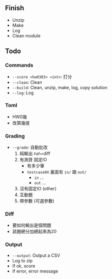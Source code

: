 
## Finish

- Unzip
- Make
- Log
- Clean module

## Todo

### Commands

- `--score <hw0303> <int>`: 打分
- `--clean`: Clean
- `--build`: Clean, unzip, make, log, copy solution
- `--log`: Log

### Toml

- HW0幾
- 改第幾提

### Grading

- `--grade`: 自動批改
    1. 純輸出 run+diff
    2. 有測資 固定IO
        - 有多少筆
        - `testcase0X` 裏面有 `in/` 跟 `out/`
            - `in` ...
            - `out` ...
    3. 沒有固定IO (other)
    4. 互動題
    5. 帶參數 (可選參數)

### Diff

- 要如何輸出是個問題
- 該題總分加總起來為20

### Output

- `--output`: Output a CSV
- Log to zip
- If ok, score
- If error, error message
